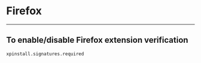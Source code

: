 # Firefox
----------

## To enable/disable Firefox extension verification

    xpinstall.signatures.required
